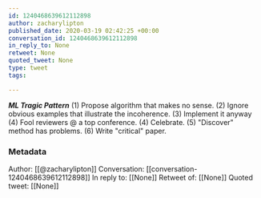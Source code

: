 ```yaml
---
id: 1240468639612112898
author: zacharylipton
published_date: 2020-03-19 02:42:25 +00:00
conversation_id: 1240468639612112898
in_reply_to: None
retweet: None
quoted_tweet: None
type: tweet
tags:

---
```


***ML Tragic Pattern*** (1) Propose algorithm that makes no sense. (2) Ignore obvious examples that illustrate the incoherence. (3) Implement it anyway (4) Fool reviewers @ a top conference. (4) Celebrate. (5) "Discover" method has problems. (6) Write "critical" paper.

### Metadata

Author: [[@zacharylipton]]
Conversation: [[conversation-1240468639612112898]]
In reply to: [[None]]
Retweet of: [[None]]
Quoted tweet: [[None]]

